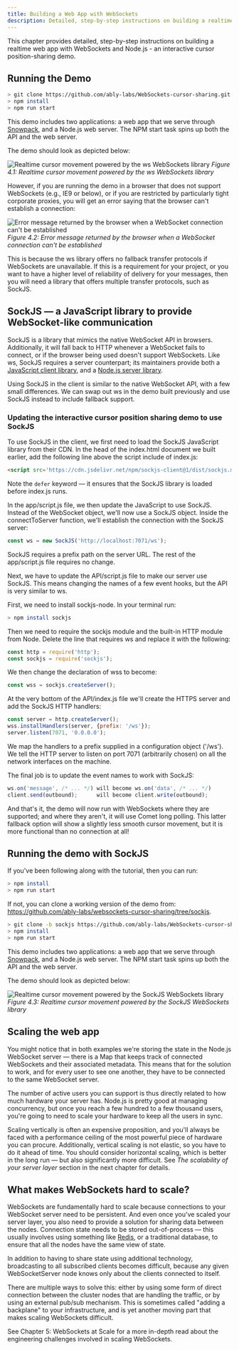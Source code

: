 ```yaml
---
title: Building a Web App with WebSockets
description: Detailed, step-by-step instructions on building a realtime web app with WebSockets and Node.js - an interactive cursor position-sharing demo
---
```


This chapter provides detailed, step-by-step instructions on building a realtime web app with WebSockets and Node.js - an interactive cursor position-sharing demo.

## Running the Demo

```bash
> git clone https://github.com/ably-labs/WebSockets-cursor-sharing.git
> npm install
> npm run start
```

This demo includes two applications: a web app that we serve through [Snowpack](https://www.snowpack.dev/), and a Node.js web server. The NPM start task spins up both the API and the web server.

The demo should look as depicted below:

![Realtime cursor movement powered by the ws WebSockets library](../../../assets/guides/ws-cursor-demo.png)
*Figure 4.1: Realtime cursor movement powered by the ws WebSockets library*

However, if you are running the demo in a browser that does not support WebSockets (e.g., IE9 or below), or if you are restricted by particularly tight corporate proxies, you will get an error saying that the browser can't establish a connection:

![Error message returned by the browser when a WebSocket connection can't be established](../../../assets/guides/websocket-error.png)
*Figure 4.2: Error message returned by the browser when a WebSocket connection can't be established*

This is because the ws library offers no fallback transfer protocols if WebSockets are unavailable. If this is a requirement for your project, or you want to have a higher level of reliability of delivery for your messages, then you will need a library that offers multiple transfer protocols, such as SockJS.

## SockJS — a JavaScript library to provide WebSocket-like communication

SockJS is a library that mimics the native WebSocket API in browsers. Additionally, it will fall back to HTTP whenever a WebSocket fails to connect, or if the browser being used doesn't support WebSockets. Like ws, SockJS requires a server counterpart; its maintainers provide both a [JavaScript client library](https://github.com/sockjs/sockjs-client), and a [Node.js server library](https://github.com/sockjs/sockjs-node).

Using SockJS in the client is similar to the native WebSocket API, with a few small differences. We can swap out ws in the demo built previously and use SockJS instead to include fallback support.

### Updating the interactive cursor position sharing demo to use SockJS

To use SockJS in the client, we first need to load the SockJS JavaScript library from their CDN. In the head of the index.html document we built earlier, add the following line above the script include of index.js:

```html
<script src='https://cdn.jsdelivr.net/npm/sockjs-client@1/dist/sockjs.min.js' defer></script>
```

Note the `defer` keyword — it ensures that the SockJS library is loaded before index.js runs.

In the app/script.js file, we then update the JavaScript to use SockJS. Instead of the WebSocket object, we'll now use a SockJS object. Inside the connectToServer function, we'll establish the connection with the SockJS server:

```javascript
const ws = new SockJS('http://localhost:7071/ws');
```

SockJS requires a prefix path on the server URL. The rest of the app/script.js file requires no change.

Next, we have to update the API/script.js file to make our server use SockJS. This means changing the names of a few event hooks, but the API is very similar to ws.

First, we need to install sockjs-node. In your terminal run:

```bash
> npm install sockjs
```

Then we need to require the sockjs module and the built-in HTTP module from Node. Delete the line that requires ws and replace it with the following:

```javascript
const http = require('http');
const sockjs = require('sockjs');
```

We then change the declaration of wss to become:

```javascript
const wss = sockjs.createServer();
```

At the very bottom of the API/index.js file we'll create the HTTPS server and add the SockJS HTTP handlers:

```javascript
const server = http.createServer();
wss.installHandlers(server, {prefix: '/ws'});
server.listen(7071, '0.0.0.0');
```

We map the handlers to a prefix supplied in a configuration object ('/ws'). We tell the HTTP server to listen on port 7071 (arbitrarily chosen) on all the network interfaces on the machine.

The final job is to update the event names to work with SockJS:

```javascript
ws.on('message', /* ... */) will become ws.on('data', /* ... */)
client.send(outbound);      will become client.write(outbound);
```

And that's it, the demo will now run with WebSockets where they are supported; and where they aren't, it will use Comet long polling. This latter fallback option will show a slightly less smooth cursor movement, but it is more functional than no connection at all!

## Running the demo with SockJS

If you've been following along with the tutorial, then you can run:

```bash
> npm install
> npm run start
```

If not, you can clone a working version of the demo from: https://github.com/ably-labs/websockets-cursor-sharing/tree/sockjs.

```bash
> git clone -b sockjs https://github.com/ably-labs/WebSockets-cursor-sharing.git
> npm install
> npm run start
```

This demo includes two applications: a web app that we serve through [Snowpack](https://www.snowpack.dev/), and a Node.js web server. The NPM start task spins up both the API and the web server.

The demo should look as depicted below:

![Realtime cursor movement powered by the SockJS WebSockets library](../../../assets/guides/sockjs-cursor-demo.png)
*Figure 4.3: Realtime cursor movement powered by the SockJS WebSockets library*

## Scaling the web app

You might notice that in both examples we're storing the state in the Node.js WebSocket server — there is a Map that keeps track of connected WebSockets and their associated metadata. This means that for the solution to work, and for every user to see one another, they have to be connected to the same WebSocket server.

The number of active users you can support is thus directly related to how much hardware your server has. Node.js is pretty good at managing concurrency, but once you reach a few hundred to a few thousand users, you're going to need to scale your hardware to keep all the users in sync.

Scaling vertically is often an expensive proposition, and you'll always be faced with a performance ceiling of the most powerful piece of hardware you can procure. Additionally, vertical scaling is not elastic, so you have to do it ahead of time. You should consider horizontal scaling, which is better in the long run — but also significantly more difficult. See *The scalability of your server layer* section in the next chapter for details.

## What makes WebSockets hard to scale?

WebSockets are fundamentally hard to scale because connections to your WebSocket server need to be persistent. And even once you've scaled your server layer, you also need to provide a solution for sharing data between the nodes. Connection state needs to be stored out-of-process — this usually involves using something like [Redis](https://redis.io/), or a traditional database, to ensure that all the nodes have the same view of state.

In addition to having to share state using additional technology, broadcasting to all subscribed clients becomes difficult, because any given WebSocketServer node knows only about the clients connected to itself.

There are multiple ways to solve this: either by using some form of direct connection between the cluster nodes that are handling the traffic, or by using an external pub/sub mechanism. This is sometimes called "adding a backplane" to your infrastructure, and is yet another moving part that makes scaling WebSockets difficult.

See Chapter 5: WebSockets at Scale for a more in-depth read about the engineering challenges involved in scaling WebSockets.
